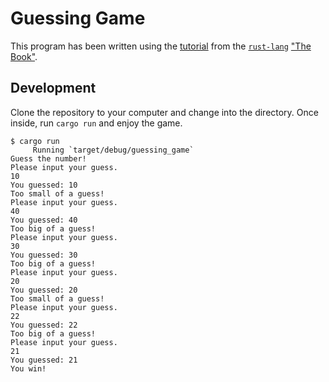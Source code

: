 # Guessing Game

This program has been written using the [tutorial][t] from the [`rust-lang`][r]
["The Book"][b].

[t]: https://doc.rust-lang.org/book/guessing-game.html "Rust: Guessing Game"
[b]: https://doc.rust-lang.org/book/ "Rust: The Book"
[r]: https://www.rust-lang.org/ "Rust Programming Language"

## Development

Clone the repository to your computer and change into the directory. Once
inside, run `cargo run` and enjoy the game.

```shell
$ cargo run
     Running `target/debug/guessing_game`
Guess the number!
Please input your guess.
10
You guessed: 10
Too small of a guess!
Please input your guess.
40
You guessed: 40
Too big of a guess!
Please input your guess.
30
You guessed: 30
Too big of a guess!
Please input your guess.
20
You guessed: 20
Too small of a guess!
Please input your guess.
22
You guessed: 22
Too big of a guess!
Please input your guess.
21
You guessed: 21
You win!
```
